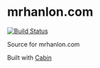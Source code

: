 mrhanlon.com
============

[![Build Status](https://travis-ci.org/mrhanlon/mrhanlon.com.png)](https://travis-ci.org/mrhanlon/mrhanlon.com)

Source for mrhanlon.com

Built with [Cabin](http://www.cabinjs.com/)

